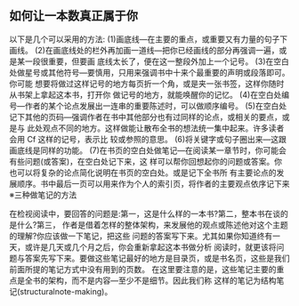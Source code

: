 ## 如何让一本数真正属于你

以下是几个可以采用的方法: 
(1)画底线—在主要的重点，或重要又有力量的句子下画线。
(2)在画底线处的栏外再加画一道线—把你已经画线的部分再强调一遍，或是某一段很重要，但要画
底线太长了，便在这一整段外加上一个记号。
(3)在空白处做星号或其他符号—要慎用，只用来强调书中十来个最重要的声明或段落即可。你可能 想要将做过这样记号的地方每页折一个角，或是夹一张书签，这样你随时从书架上拿起这本书，打开你 做记号的地方，就能唤醒你的记忆。
(4)在空白处编号—作者的某个论点发展出一连串的重要陈述时，可以做顺序编号。
(5)在空白处记下其他的页码—强调作者在书中其他部分也有过同样的论点，或相关的要点，或是与 此处观点不同的地方。这样做能让散布全书的想法统一集中起来。许多读者会用 Cf 这样的记号，表示比 较或参照的意思。
(6)将关键字或句子圈出来—这跟画底线是同样的功能。
(7)在书页的空白处做笔记—在阅读某一章节时，你可能会有些问题(或答案)，在空白处记下来，这 样可以帮你回想起你的问题或答案。你也可以将复杂的论点简化说明在书页的空白处。或是记下全书所 有主要论点的发展顺序。书中最后一页可以用来作为个人的索引页，将作者的主要观点依序记下来
※三种做笔记的方法



在检视阅读中，要回答的问题是:第一，这是什么样的一本书?第二，整本书在谈的是什么?第三， 作者是借着怎样的整体架构，来发展他的观点或陈述他对这个主题的理解?你应该做一下笔记，把这些 问题的答案写下来。尤其如果你知道终有一天，或许是几天或几个月之后，你会重新拿起这本书做分析 阅读时，就更该将问题与答案先写下来。要做这些笔记最好的地方是目录页，或是书名页，这些是我们 前面所提的笔记方式中没有用到的页数。
在这里要注意的是，这些笔记主要的重点是全书的架构，而不是内容—至少不是细节。因此我们称 这样的笔记为结构笔记(structuralnote-making)。


